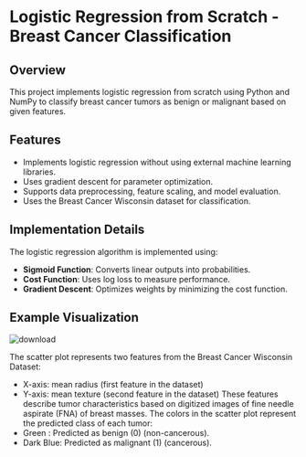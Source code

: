 # Logistic Regression from Scratch - Breast Cancer Classification

## Overview
This project implements logistic regression from scratch using Python and NumPy to classify breast cancer tumors as benign or malignant based on given features.

## Features
- Implements logistic regression without using external machine learning libraries.
- Uses gradient descent for parameter optimization.
- Supports data preprocessing, feature scaling, and model evaluation.
- Uses the Breast Cancer Wisconsin dataset for classification.


## Implementation Details
The logistic regression algorithm is implemented using:
- **Sigmoid Function**: Converts linear outputs into probabilities.
- **Cost Function**: Uses log loss to measure performance.
- **Gradient Descent**: Optimizes weights by minimizing the cost function.

## Example Visualization
![download](https://github.com/user-attachments/assets/fe3d828c-094d-4156-8d25-beed5d6fcde8)

The scatter plot represents two features from the Breast Cancer Wisconsin Dataset:

 - X-axis: mean radius (first feature in the dataset)
 - Y-axis: mean texture (second feature in the dataset)
These features describe tumor characteristics based on digitized images of fine needle aspirate (FNA) of breast masses.
The colors in the scatter plot represent the predicted class of each tumor:
 - Green : Predicted as benign (0) (non-cancerous).
 - Dark Blue: Predicted as malignant (1) (cancerous).
